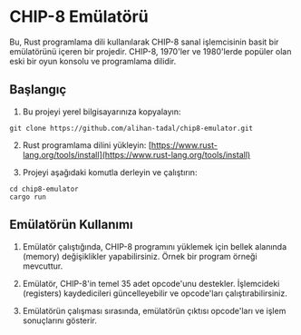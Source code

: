# CHIP-8 Emülatörü

Bu, Rust programlama dili kullanılarak CHIP-8 sanal işlemcisinin basit bir emülatörünü içeren bir projedir. CHIP-8, 1970'ler ve 1980'lerde popüler olan eski bir oyun konsolu ve programlama dilidir.

## Başlangıç

1. Bu projeyi yerel bilgisayarınıza kopyalayın: 

```
git clone https://github.com/alihan-tadal/chip8-emulator.git
```

2. Rust programlama dilini yükleyin: [https://www.rust-lang.org/tools/install](https://www.rust-lang.org/tools/install)

3. Projeyi aşağıdaki komutla derleyin ve çalıştırın:

```
cd chip8-emulator
cargo run
```

## Emülatörün Kullanımı

1. Emülatör çalıştığında, CHIP-8 programını yüklemek için bellek alanında (memory) değişiklikler yapabilirsiniz. Örnek bir program örneği mevcuttur.

2. Emülatör, CHIP-8'in temel 35 adet opcode'unu destekler. İşlemcideki (registers) kaydedicileri güncelleyebilir ve opcode'ları çalıştırabilirsiniz.

3. Emülatörün çalışması sırasında, emülatörün çıktısı opcode'ları ve işlem sonuçlarını gösterir.
